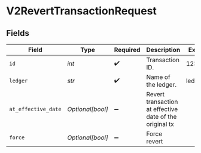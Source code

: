 # V2RevertTransactionRequest


## Fields

| Field                                                   | Type                                                    | Required                                                | Description                                             | Example                                                 |
| ------------------------------------------------------- | ------------------------------------------------------- | ------------------------------------------------------- | ------------------------------------------------------- | ------------------------------------------------------- |
| `id`                                                    | *int*                                                   | :heavy_check_mark:                                      | Transaction ID.                                         | 1234                                                    |
| `ledger`                                                | *str*                                                   | :heavy_check_mark:                                      | Name of the ledger.                                     | ledger001                                               |
| `at_effective_date`                                     | *Optional[bool]*                                        | :heavy_minus_sign:                                      | Revert transaction at effective date of the original tx |                                                         |
| `force`                                                 | *Optional[bool]*                                        | :heavy_minus_sign:                                      | Force revert                                            |                                                         |